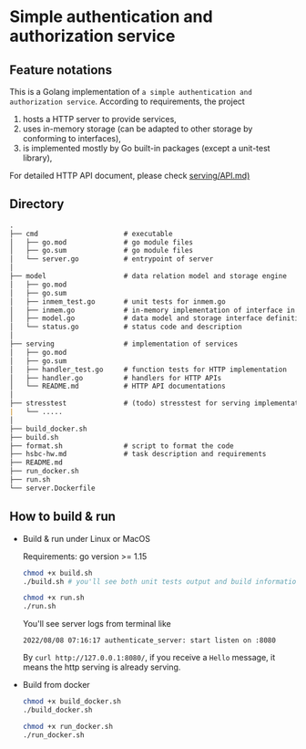 # Simple authentication and authorization service

## Feature notations

This is a Golang implementation of `a simple authentication and authorization service`. According to requirements, the project

1. hosts a HTTP server to provide services,
2. uses in-memory storage (can be adapted to other storage by conforming to interfaces),
3. is implemented mostly by Go built-in packages (except a unit-test library),

For detailed HTTP API document, please check [serving/API.md)](serving/API.md)

## Directory

```markdown
.
├── cmd                     # executable
│   ├── go.mod              # go module files
│   ├── go.sum              # go module files
│   └── server.go           # entrypoint of server
│
├── model                   # data relation model and storage engine
│   ├── go.mod
│   ├── go.sum
│   ├── inmem_test.go       # unit tests for inmem.go
│   ├── inmem.go            # in-memory implementation of interface in model.go
│   ├── model.go            # data model and storage interface definition
│   └── status.go           # status code and description
│
├── serving                 # implementation of services
│   ├── go.mod
│   ├── go.sum
│   ├── handler_test.go     # function tests for HTTP implementation
│   ├── handler.go          # handlers for HTTP APIs
│   └── README.md           # HTTP API documentations
│
├── stresstest              # (todo) stresstest for serving implementation
|   └── .....
│
├── build_docker.sh
├── build.sh
├── format.sh               # script to format the code
├── hsbc-hw.md              # task description and requirements
├── README.md
├── run_docker.sh
├── run.sh
└── server.Dockerfile
```

## How to build & run

* Build & run under Linux or MacOS

  Requirements: go version >= 1.15

  ```sh
  chmod +x build.sh
  ./build.sh # you'll see both unit tests output and build information.

  chmod +x run.sh
  ./run.sh
  ```

  You'll see server logs from terminal like

  ```
  2022/08/08 07:16:17 authenticate_server: start listen on :8080
  ```

  By `curl http://127.0.0.1:8080/`, if you receive a `Hello` message, it means the http serving is already serving.

* Build from docker

  ```sh
  chmod +x build_docker.sh
  ./build_docker.sh

  chmod +x run_docker.sh
  ./run_docker.sh
  ```
